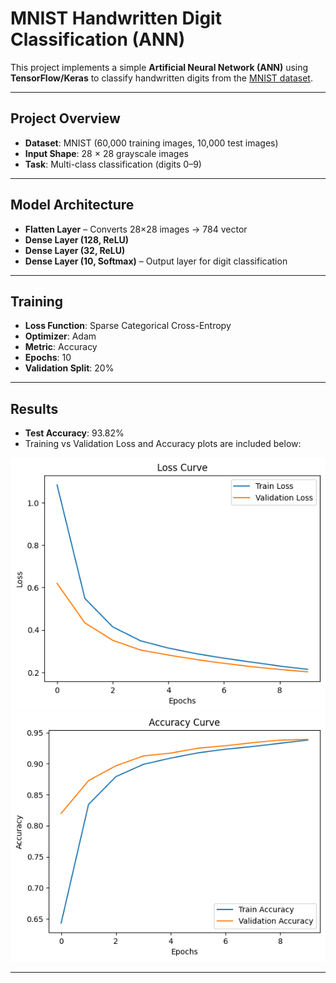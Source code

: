 # MNIST Handwritten Digit Classification (ANN)

This project implements a simple **Artificial Neural Network (ANN)** using **TensorFlow/Keras** to classify handwritten digits from the [MNIST dataset](http://yann.lecun.com/exdb/mnist/).

---

## Project Overview
- **Dataset**: MNIST (60,000 training images, 10,000 test images)
- **Input Shape**: 28 × 28 grayscale images
- **Task**: Multi-class classification (digits 0–9)

---

## Model Architecture
- **Flatten Layer** – Converts 28×28 images → 784 vector
- **Dense Layer (128, ReLU)**
- **Dense Layer (32, ReLU)**
- **Dense Layer (10, Softmax)** – Output layer for digit classification

---

## Training
- **Loss Function**: Sparse Categorical Cross-Entropy  
- **Optimizer**: Adam  
- **Metric**: Accuracy  
- **Epochs**: 10  
- **Validation Split**: 20%  

---

## Results
- **Test Accuracy**: 93.82%   
- Training vs Validation Loss and Accuracy plots are included below:

![Loss Curve](images/loss_curve.png)  
![Accuracy Curve](images/accuracy_curve.png)  

---


